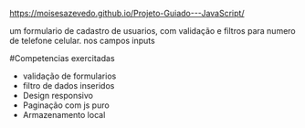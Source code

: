 https://moisesazevedo.github.io/Projeto-Guiado---JavaScript/


um formulario de cadastro de usuarios, com validação e filtros para numero de telefone celular. nos campos inputs

#Competencias exercitadas
- validação de formularios
- filtro de dados inseridos
- Design responsivo
- Paginação com js puro
- Armazenamento local
